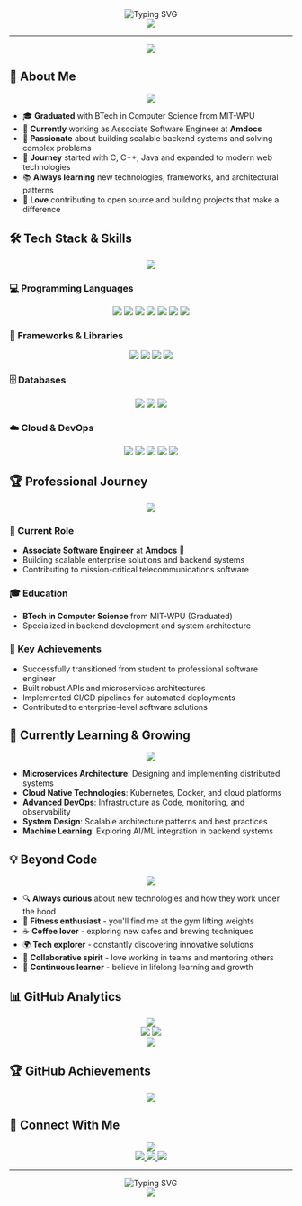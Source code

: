 <div align="center">
  <img src="https://readme-typing-svg.herokuapp.com?font=Fira+Code&pause=1000&color=00D4FF&center=true&vCenter=true&width=435&lines=Hi+there+%F0%9F%91%8B%2C+I'm+Aniket+Mahesh+Mogal!;Associate+Software+Engineer+%40+Amdocs;BTech+Computer+Science+Graduate;Passionate+Backend+Developer" alt="Typing SVG" />
</div>

<div align="center">
  <img src="https://img.shields.io/badge/👋-Hello-00D4FF?style=for-the-badge&logoColor=white" />
</div>

---

<div align="center">
  <img src="https://img.shields.io/badge/🚀-Welcome-00D4FF?style=for-the-badge&logoColor=white" />
</div>

## 🚀 About Me

<div align="center">
  <img src="https://img.shields.io/badge/💻-Backend%20Developer-00D4FF?style=for-the-badge&logoColor=white" />
</div>

- 🎓 **Graduated** with BTech in Computer Science from MIT-WPU
- 💼 **Currently** working as Associate Software Engineer at **Amdocs**
- 🔧 **Passionate** about building scalable backend systems and solving complex problems
- 🚀 **Journey** started with C, C++, Java and expanded to modern web technologies
- 📚 **Always learning** new technologies, frameworks, and architectural patterns
- 🌟 **Love** contributing to open source and building projects that make a difference

## 🛠️ Tech Stack & Skills

<div align="center">
  <img src="https://img.shields.io/badge/🛠️-Tech%20Stack-00D4FF?style=for-the-badge&logoColor=white" />
</div>

### 💻 Programming Languages
<div align="center">
  <img src="https://img.shields.io/badge/Go-00ADD8?style=for-the-badge&logo=go&logoColor=white" />
  <img src="https://img.shields.io/badge/Java-ED8B00?style=for-the-badge&logo=openjdk&logoColor=white" />
  <img src="https://img.shields.io/badge/JavaScript-F7DF1E?style=for-the-badge&logo=javascript&logoColor=black" />
  <img src="https://img.shields.io/badge/TypeScript-007ACC?style=for-the-badge&logo=typescript&logoColor=white" />
  <img src="https://img.shields.io/badge/C-00599C?style=for-the-badge&logo=c&logoColor=white" />
  <img src="https://img.shields.io/badge/C%2B%2B-00599C?style=for-the-badge&logo=c%2B%2B&logoColor=white" />
  <img src="https://img.shields.io/badge/Python-3776AB?style=for-the-badge&logo=python&logoColor=white" />
</div>

### 🚀 Frameworks & Libraries
<div align="center">
  <img src="https://img.shields.io/badge/FastAPI-005571?style=for-the-badge&logo=fastapi" />
  <img src="https://img.shields.io/badge/Express.js-404D59?style=for-the-badge&logo=express&logoColor=white" />
  <img src="https://img.shields.io/badge/Node.js-43853D?style=for-the-badge&logo=node.js&logoColor=white" />
  <img src="https://img.shields.io/badge/React-20232A?style=for-the-badge&logo=react&logoColor=61DAFB" />
</div>

### 🗄️ Databases
<div align="center">
  <img src="https://img.shields.io/badge/MySQL-4479A1?style=for-the-badge&logo=mysql&logoColor=white" />
  <img src="https://img.shields.io/badge/PostgreSQL-316192?style=for-the-badge&logo=postgresql&logoColor=white" />
  <img src="https://img.shields.io/badge/MongoDB-4EA94B?style=for-the-badge&logo=mongodb&logoColor=white" />
</div>

### ☁️ Cloud & DevOps
<div align="center">
  <img src="https://img.shields.io/badge/AWS-232F3E?style=for-the-badge&logo=amazon-aws&logoColor=white" />
  <img src="https://img.shields.io/badge/Docker-2496ED?style=for-the-badge&logo=docker&logoColor=white" />
  <img src="https://img.shields.io/badge/Kubernetes-326CE5?style=for-the-badge&logo=kubernetes&logoColor=white" />
  <img src="https://img.shields.io/badge/Jenkins-D24939?style=for-the-badge&logo=jenkins&logoColor=white" />
  <img src="https://img.shields.io/badge/Git-F05032?style=for-the-badge&logo=git&logoColor=white" />
</div>

## 🏆 Professional Journey

<div align="center">
  <img src="https://img.shields.io/badge/🏆-Professional%20Journey-00D4FF?style=for-the-badge&logoColor=white" />
</div>

### 💼 Current Role
- **Associate Software Engineer** at **Amdocs** 🚀
- Building scalable enterprise solutions and backend systems
- Contributing to mission-critical telecommunications software

### 🎓 Education
- **BTech in Computer Science** from MIT-WPU (Graduated)
- Specialized in backend development and system architecture

### 🌟 Key Achievements
- Successfully transitioned from student to professional software engineer
- Built robust APIs and microservices architectures
- Implemented CI/CD pipelines for automated deployments
- Contributed to enterprise-level software solutions

## 🌱 Currently Learning & Growing

<div align="center">
  <img src="https://img.shields.io/badge/🌱-Learning%20%26%20Growing-00D4FF?style=for-the-badge&logoColor=white" />
</div>

- **Microservices Architecture**: Designing and implementing distributed systems
- **Cloud Native Technologies**: Kubernetes, Docker, and cloud platforms
- **Advanced DevOps**: Infrastructure as Code, monitoring, and observability
- **System Design**: Scalable architecture patterns and best practices
- **Machine Learning**: Exploring AI/ML integration in backend systems

## 💡 Beyond Code

<div align="center">
  <img src="https://img.shields.io/badge/💡-Beyond%20Code-00D4FF?style=for-the-badge&logoColor=white" />
</div>

- 🔍 **Always curious** about new technologies and how they work under the hood
- 💪 **Fitness enthusiast** - you'll find me at the gym lifting weights
- ☕ **Coffee lover** - exploring new cafes and brewing techniques
- 🌍 **Tech explorer** - constantly discovering innovative solutions
- 🤝 **Collaborative spirit** - love working in teams and mentoring others
- 📖 **Continuous learner** - believe in lifelong learning and growth

## 📊 GitHub Analytics

<div align="center">
  <img src="https://img.shields.io/badge/📊-GitHub%20Analytics-00D4FF?style=for-the-badge&logoColor=white" />
</div>

<div align="center">
  <img src="https://github-readme-stats.vercel.app/api?username=anniop&theme=tokyonight&hide_border=true&include_all_commits=true&count_private=true&show_icons=true" />
  <img src="https://github-readme-streak-stats.herokuapp.com/?user=anniop&theme=tokyonight&hide_border=true" />
</div>

<div align="center">
  <img src="https://github-readme-stats.vercel.app/api/top-langs/?username=anniop&theme=tokyonight&hide_border=true&include_all_commits=true&count_private=true&layout=compact&langs_count=8" />
</div>

## 🏆 GitHub Achievements

<div align="center">
  <img src="https://github-profile-trophy.vercel.app/?username=anniop&theme=tokyonight&no-frame=true&no-bg=true&margin-w=4&row=2&column=4" />
</div>

## 💬 Connect With Me

<div align="center">
  <img src="https://img.shields.io/badge/💬-Let's%20Connect-00D4FF?style=for-the-badge&logoColor=white" />
</div>

<div align="center">
  <a href="https://www.linkedin.com/in/aniket-mogal-9b9b4a1b9" target="_blank">
    <img src="https://img.shields.io/badge/LinkedIn-0077B5?style=for-the-badge&logo=linkedin&logoColor=white" />
  </a>
  <a href="https://x.com/Ann_i0p" target="_blank">
    <img src="https://img.shields.io/badge/Twitter-1DA1F2?style=for-the-badge&logo=twitter&logoColor=white" />
  </a>
  <a href="mailto:your.email@example.com" target="_blank">
    <img src="https://img.shields.io/badge/Email-D14836?style=for-the-badge&logo=gmail&logoColor=white" />
  </a>
</div>

---

<div align="center">
  <img src="https://readme-typing-svg.herokuapp.com?font=Fira+Code&pause=1000&color=00D4FF&center=true&vCenter=true&width=435&lines=Thanks+for+visiting+my+profile!+%F0%9F%98%8A;Let's+connect+and+build+something+amazing+together!;Happy+coding!+%F0%9F%9A%80" alt="Typing SVG" />
</div>

<div align="center">
  <img src="https://visitcount.itsvg.in/api?id=anniop&icon=10&color=0" />
</div>
